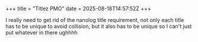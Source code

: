 +++
title = "Titlez PMO"
date = 2025-08-18T14:57:52Z
+++

I really need to get rid of the nanolog title requirement, not only each title has to be unique to avoid collision, but it also has to be unique so I can't just put whatever in there ughhhh
